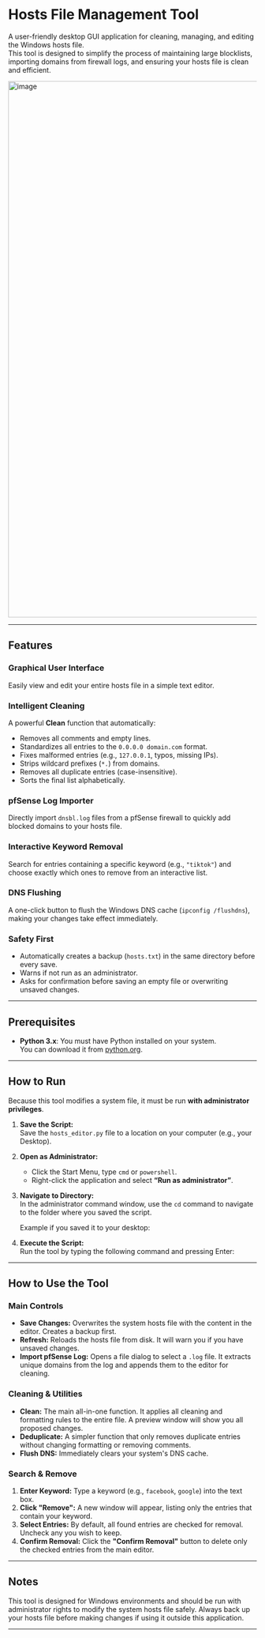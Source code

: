 # Hosts File Management Tool

A user-friendly desktop GUI application for cleaning, managing, and editing the Windows hosts file.  
This tool is designed to simplify the process of maintaining large blocklists, importing domains from firewall logs, and ensuring your hosts file is clean and efficient.

<img width="1738" height="1086" alt="image" src="https://github.com/user-attachments/assets/238d474a-2e23-420d-b795-fd078a568b80" />

---

## Features

### Graphical User Interface
Easily view and edit your entire hosts file in a simple text editor.

### Intelligent Cleaning
A powerful **Clean** function that automatically:
- Removes all comments and empty lines.
- Standardizes all entries to the `0.0.0.0 domain.com` format.
- Fixes malformed entries (e.g., `127.0.0.1`, typos, missing IPs).
- Strips wildcard prefixes (`*.`) from domains.
- Removes all duplicate entries (case-insensitive).
- Sorts the final list alphabetically.

### pfSense Log Importer
Directly import `dnsbl.log` files from a pfSense firewall to quickly add blocked domains to your hosts file.

### Interactive Keyword Removal
Search for entries containing a specific keyword (e.g., `"tiktok"`) and choose exactly which ones to remove from an interactive list.

### DNS Flushing
A one-click button to flush the Windows DNS cache (`ipconfig /flushdns`), making your changes take effect immediately.

### Safety First
- Automatically creates a backup (`hosts.txt`) in the same directory before every save.
- Warns if not run as an administrator.
- Asks for confirmation before saving an empty file or overwriting unsaved changes.

---

## Prerequisites

- **Python 3.x**: You must have Python installed on your system.  
  You can download it from [python.org](https://www.python.org/).

---

## How to Run

Because this tool modifies a system file, it must be run **with administrator privileges**.

1. **Save the Script:**  
   Save the `hosts_editor.py` file to a location on your computer (e.g., your Desktop).

2. **Open as Administrator:**  
   - Click the Start Menu, type `cmd` or `powershell`.  
   - Right-click the application and select **“Run as administrator”**.

3. **Navigate to Directory:**  
   In the administrator command window, use the `cd` command to navigate to the folder where you saved the script.

   Example if you saved it to your desktop:

4. **Execute the Script:**  
Run the tool by typing the following command and pressing Enter:


---

## How to Use the Tool

### Main Controls
- **Save Changes:** Overwrites the system hosts file with the content in the editor. Creates a backup first.  
- **Refresh:** Reloads the hosts file from disk. It will warn you if you have unsaved changes.  
- **Import pfSense Log:** Opens a file dialog to select a `.log` file. It extracts unique domains from the log and appends them to the editor for cleaning.

### Cleaning & Utilities
- **Clean:** The main all-in-one function. It applies all cleaning and formatting rules to the entire file. A preview window will show you all proposed changes.  
- **Deduplicate:** A simpler function that only removes duplicate entries without changing formatting or removing comments.  
- **Flush DNS:** Immediately clears your system's DNS cache.

### Search & Remove
1. **Enter Keyword:** Type a keyword (e.g., `facebook`, `google`) into the text box.  
2. **Click "Remove":** A new window will appear, listing only the entries that contain your keyword.  
3. **Select Entries:** By default, all found entries are checked for removal. Uncheck any you wish to keep.  
4. **Confirm Removal:** Click the **"Confirm Removal"** button to delete only the checked entries from the main editor.

---

## Notes

This tool is designed for Windows environments and should be run with administrator rights to modify the system hosts file safely. Always back up your hosts file before making changes if using it outside this application.

---
